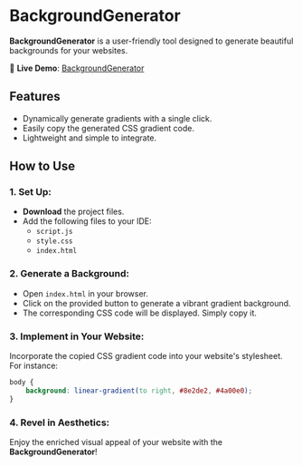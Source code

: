 # BackgroundGenerator

**BackgroundGenerator** is a user-friendly tool designed to generate beautiful backgrounds for your websites.

🔗 **Live Demo**: [BackgroundGenerator](https://rchursin.github.io/BackgroundGenerator/)

## Features
- Dynamically generate gradients with a single click.
- Easily copy the generated CSS gradient code.
- Lightweight and simple to integrate.

## How to Use

### 1. Set Up:
- **Download** the project files.
- Add the following files to your IDE:
  - `script.js`
  - `style.css`
  - `index.html`

### 2. Generate a Background:
- Open `index.html` in your browser.
- Click on the provided button to generate a vibrant gradient background.
- The corresponding CSS code will be displayed. Simply copy it.

### 3. Implement in Your Website:
Incorporate the copied CSS gradient code into your website's stylesheet. For instance:

```css
body {
    background: linear-gradient(to right, #8e2de2, #4a00e0);
}
```

### 4. Revel in Aesthetics:
Enjoy the enriched visual appeal of your website with the **BackgroundGenerator**!

